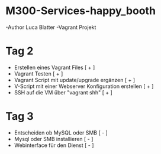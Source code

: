 # M300-Services-happy_booth
-Author Luca Blatter
-Vagrant Projekt

# Tag 2
- Erstellen eines Vagrant Files [ + ]
- Vagrant Testen [ + ]
- Vagrant Script mit update/upgrade ergänzen [ + ]
- V-Script mit einer Webserver Konfiguration erstellen [ + ]
- SSH auf die VM über "vagrant shh" [ + ]

# Tag 3
- Entscheiden ob MySQL oder SMB [ - ]
- Mysql oder SMB installieren [ - ]
- Webinterface für den Dienst [ - ]
